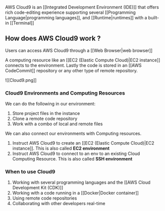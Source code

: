 
AWS Cloud9 is an [[Integrated Development Environment (IDE)]] that offers rich code-editing experience supporting several [[Programming Language|programming languages]], and [[Runtime|runtimes]] with a built-in [[Terminal]]

## How does AWS Cloud9 work ?

Users can access AWS Cloud9 through a [[Web Browser|web browser]]

A computing resource like an [[EC2 (Elastic Compute Cloud)|EC2 instance]] connects to the environment. Lastly the code is stored in an [[AWS CodeCommit]] repository or any other type of remote repository.

![[Cloud9.png]]

### Cloud9 Environments and Computing Resources

We can do the following in our environment:

1. Store project files in the instance
2. Clone a remote code repository
3. Work with a combo of local and remote files

We can also connect our environments with Computing resources.

1. Instruct AWS Cloud9 to create an [[EC2 (Elastic Compute Cloud)|EC2 instance]]. This is also called **EC2 environment**
2. Instruct AWS Cloud9 to connect to an env to an existing Cloud Computing Resource. This is also called **SSH environment**

### When to use Cloud9

1. Working with several programming languages and the [[AWS Cloud Development Kit (CDK)]]
2. Working with a code running in a [[Docker|Docker container]]
3. Using remote code repositories
4. Collaborating with other developers real-time